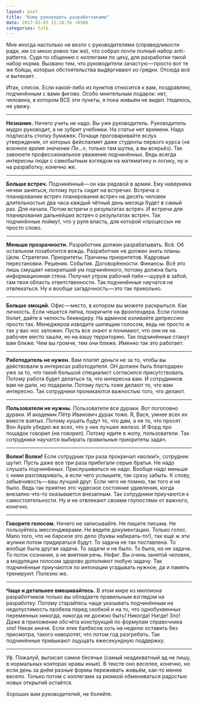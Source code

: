 ```yaml
---
layout: post
title: "Кому руководить разработчиками"
date: 2017-05-03 15:18:56 +0300
categories: talk
---
```

Мне иногда настолько не везло с руководителями (справедливости ради, им со мною ровно так же), что собрал почти полный набор anti-patterns. Судя по общению с коллегами по цеху, для разработки такой набор норма. Вызвано тем, что руководители зачастую — просто вот те же бойцы, которых обстоятельства выдёргивают из грядки. Отсюда всё и вытекает.

Итак, список. Если какой-либо из пунктов относится к вам, поздравляю, подчинённым с вами фигово. Особо мнительным подарок: нет, человека, в котором ВСЕ эти пункты, я пока живьём не видел. Надеюсь, не увижу.

---

**Незнание.** Ничего учить не надо. Вы уже руководитель. Руководитель мудро руководит, а не зубрит учебники. На статьи нет времени. Надо подписать стопку бумажек. Почаще проговаривайте вслух утверждения, от которых фейспалмят даже студенты первого курса (*«в военное время значение Пи…»*, только там шутка, а вы всерьёз). Так завоюете профессиональное уважение подчинённых. Ведь всегда интересны люди с самобытным взглядом на математику и логику, ну и на разработку, конечно же.

---

**Больше встреч.** Подчинённый — он как рядовой в армии. Ему наверняка нечем заняться, потому пусть сидит на встречах. Встреча о планировании встреч планирования встреч на десять человек длительностью два часа каждый чётный день месяца будет в самый раз. Для начала. Потом встречи о результатах встреч. И встречи для планирования дальнейших встреч о результатах встреч. Так подчинённые поймут, что у руля власть, для которой «процессы» не просто слово.

---

**Меньше прозрачности.** Разработчик должен разрабатывать. Всё. Об остальном позаботится вождь. Разработчик не должен знать планы. Цели. Стратегии. Приоритеты. Причины приоритетов. Кадровые перестановки. Решения. События. Договорённости. Финансы. Всё это лишь смущает неокрепший ум подчинённого, потому должна быть информационная стена. Получил утром рабочий паёк — шуруй в забой, там твоя область ответственности. Так подчинённые научатся не отвлекаться. Ну и вообще загадочность — это так прикольно.

---

**Больше эмоций.** Офис — место, в котором вы можете раскрыться. Как личность. Если чешется пятка, покричите на фронтендера. Если голова болит, дайте в челюсть бекендеру. На админов изливайте депрессию просто так. Менеджеров изводите шипящим голосом, ведь не просто ж так у вас нос заложен. Пусть все знают и понимают, что они не на рабочее место зашли, но на вашу территорию. Так подчинённые станут вам ближе. Чем вы громче, тем они ближе. Именно так это работает.

---

**Работодатель не нужен.** Вам платят деньги не за то, чтобы вы действовали в интересах работодателя. ОН должен быть благодарен уже за то, что такой большой специалист согласился присутствовать. Потому работа будет делаться та, что интересна вам. И сотрудников вам не дали, но подарили. Потому пусть тоже делают то, что вам интересно. Так сотрудники проникаются важностью того, что делают.

---

**Пользователи не нужны.** Пользователи все дураки. Вот поголовно дураки. И академик Пётр Иванович дурак тоже. Я, Вася, умнее всех их вместе взятых. Потому кушать будут то, что дам, а не то, что просят. Вон Apple убедил же всех, что у них лучшее железо. И Форд про лошадок говорил (не говорил). Потому идите в жопу, пользователи. Так сотрудники научатся выбирать правильные приоритеты задач.

---

**Волки! Волки!** Если сотрудник три раза прокричал «волки!», сотрудник шутит. Пусть даже все три раза прибегали серые братья. Не надо слушать подчинённых. Прислушиваться не надо. Вообще надо меньше с ними разговаривать, а если чего услышите, так сразу забыть. К слову, забывчивость — ваш лучший друг. Если чего не помню, так того и не было. Ведь так приятно это чудесное состояние удивления, когда внезапно что-то оказывается внезапным. Так сотрудники приучаются к самостоятельности. Ну и не отвлекают своими глупостями от важного, конечно.

---

**Говорите голосом.** Ничего не записывайте. Не пишите письма. Не пользуйтесь мессенджерами. Не ведите документацию. Только голос. Мало того, что не барское это дело (буквы набирать-то!), так ещё ж эти жулики потом придираться будут. То задача не так поставлена. То вообще была другая задача. То задачи и не было. То была, но не задача. То поток сознания, а не внятная речь. Нефиг. Вы очень занятой человек, а модуляции голосом здорово дополняют любую задачу. Так подчинённые приучаются по интонации угадывать нужное, да и память тренируют. Полезно же.

---

**Чаще и детальнее вмешивайтесь.** В этом мире из миллиона разработчиков только вы обладаете правильным взглядом на разработку. Потому старайтесь чаще указывать подчинённым на недопустимость пробела перед скобкой и на то, что однобуквенных переменных никогда, никогда не должно быть! Никогда! Нигде! Зло! Даже в приложении обсчёта конструкций по формулам справочника зло! Никак иначе. Если этих балбесов хоть на неделю оставить без присмотра, такого наворотят, что потом год разгребать. Так подчинённые привыкают ощущать ежесекундную поддержку.

---

Уф. Пожалуй, выписал самое бесячье (самый неадекватный ад не пишу, в нормальных конторах нравы иные). В тексте оно веселее, конечно, но если день за днём разные формы переживать живьём, как-то менее весело. Только потом с коллегами за рюмкой обмениваться радостью новых открытий остаётся.

Хороших вам руководителей, не болейте.
